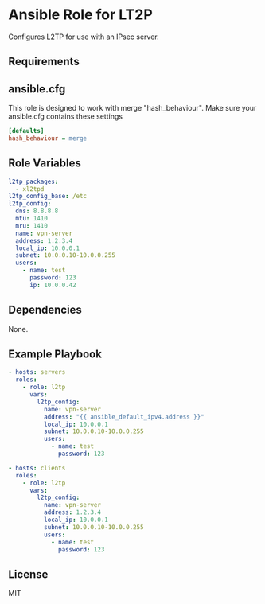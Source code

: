 Ansible Role for LT2P
=========

Configures L2TP for use with an IPsec server.

Requirements
------------

## ansible.cfg

This role is designed to work with merge "hash_behaviour". Make sure your
ansible.cfg contains these settings

```INI
[defaults]
hash_behaviour = merge
```

Role Variables
--------------

```YAML
l2tp_packages:
  - xl2tpd
l2tp_config_base: /etc
l2tp_config:
  dns: 8.8.8.8
  mtu: 1410
  mru: 1410
  name: vpn-server
  address: 1.2.3.4
  local_ip: 10.0.0.1
  subnet: 10.0.0.10-10.0.0.255
  users:
    - name: test
      password: 123
      ip: 10.0.0.42
```

Dependencies
------------

None.

Example Playbook
----------------

```YAML
- hosts: servers
  roles:
    - role: l2tp
      vars:
        l2tp_config:
          name: vpn-server
          address: "{{ ansible_default_ipv4.address }}"
          local_ip: 10.0.0.1
          subnet: 10.0.0.10-10.0.0.255
          users:
            - name: test
              password: 123

- hosts: clients
  roles:
    - role: l2tp
      vars:
        l2tp_config:
          name: vpn-server
          address: 1.2.3.4
          local_ip: 10.0.0.1
          subnet: 10.0.0.10-10.0.0.255
          users:
            - name: test
              password: 123
```

License
-------

MIT
